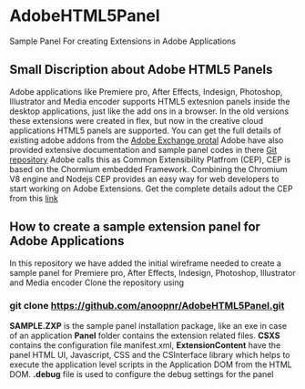 # AdobeHTML5Panel
Sample Panel For creating Extensions in Adobe Applications

## Small Discription about Adobe HTML5 Panels
Adobe applications like Premiere pro, After Effects, Indesign, Photoshop, Illustrator and Media encoder supports HTML5 extesnion panels inside the desktop applications,
just like the add ons in a browser. In the old versions these extensions were created in flex, but now in the creative cloud applications HTML5 panels are supported.
You can get the full details of existing adobe addons from the [Adobe Exchange protal](https://exchange.adobe.com/creativecloud)
Adobe have also provided extensive documentation and sample panel codes in there [Git repository](https://github.com/Adobe-CEP)
Adobe calls this as Common Extensibility Platfrom (CEP), CEP is based on the Chormium embedded Framework.
Combining the Chromium V8 engine and Nodejs CEP provides an easy way for web developers to start working on Adobe Extensions.
Get the complete details adout the CEP from this [link](https://github.com/Adobe-CEP/CEP-Resources/blob/master/CEP_10.x/Documentation/CEP%2010.0%20HTML%20Extension%20Cookbook.md)

## How to create a sample extension panel for Adobe Applications
In this repository we have added the initial wireframe needed to create a sample panel for
Premiere pro, After Effects, Indesign, Photoshop, Illustrator and Media encoder
Clone the repository using 
### git clone https://github.com/anoopnr/AdobeHTML5Panel.git

**SAMPLE.ZXP** is the sample panel installation package, like an exe in case of an application
**Panel** folder contains the extension related files.
**CSXS** contains the configuration file manifest.xml,
**ExtensionContent** have the panel HTML UI, Javascript, CSS and the CSInterface library which helps to execute the application level scripts in the Application DOM from the HTML DOM.
**.debug** file is used to configure the debug settings for the panel
